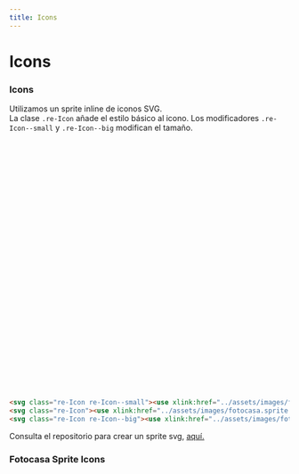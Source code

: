 ```yaml
---
title: Icons
---
```


<div class="library__header">
	<div>
		<h1 class="library__header_title">Icons</h1>
	</div>
</div>
<div class="library__main">
<div class="library__example__group">
	<h3 class="library__example_title">Icons</h3>
	<p>Utilizamos un sprite inline de iconos SVG.<br />
	La clase <code class="code-class">.re-Icon</code> añade el estilo básico al icono. Los modificadores <code class="code-class">.re-Icon--small</code> y <code class="code-class">.re-Icon--big</code> modifican el tamaño.</p>
	<div class="library__example">
		<svg class="re-Icon re-Icon--small"><use xlink:href="../assets/images/fotocasa.sprite.svg#fav-off"/></use></svg>
	<svg class="re-Icon"><use xlink:href="../assets/images/fotocasa.sprite.svg#fav-off"/></svg>
	<svg class="re-Icon re-Icon--big"><use xlink:href="../assets/images/fotocasa.sprite.svg#fav-off"/></use></svg>
	</div>

```html
<svg class="re-Icon re-Icon--small"><use xlink:href="../assets/images/fotocasa.sprite.svg#fav-off"/></use></svg>
<svg class="re-Icon"><use xlink:href="../assets/images/fotocasa.sprite.svg#fav-off"/></use></svg>
<svg class="re-Icon re-Icon--big"><use xlink:href="../assets/images/fotocasa.sprite.svg#fav-off"/></use></svg>
```

<div class="library__hint">
Consulta el repositorio para crear un sprite svg, <a href="https://github.com/scm-spain/fc-svg-sprite" target="_blank">aquí.</a>
</div>
</div>
<div class="library__example__group">
	<h3 class="library__example_title">Fotocasa Sprite Icons</h3>
	<div class="library__example">
		<ul id="iconList" class="library__iconlist"></ul>
	</div>
</div>
</div>
